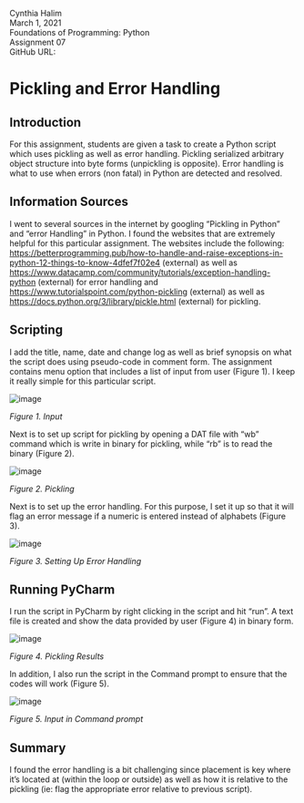 Cynthia Halim  
March 1, 2021  
Foundations of Programming: Python  
Assignment 07   
GitHub URL: 

# **Pickling and Error Handling**

## **Introduction**

For this assignment, students are given a task to create a Python script which uses pickling as well as error handling. Pickling serialized arbitrary object structure into byte 
forms (unpickling is opposite). Error handling is what to use when errors (non fatal) in Python are detected and resolved.

## **Information Sources**

I went to several sources in the internet by googling “Pickling in Python” and “error Handling” in Python. I found the websites that are extremely helpful for this particular
assignment. The websites include the following: https://betterprogramming.pub/how-to-handle-and-raise-exceptions-in-python-12-things-to-know-4dfef7f02e4 (external) as well as 
https://www.datacamp.com/community/tutorials/exception-handling-python (external) for error handling and https://www.tutorialspoint.com/python-pickling (external) as well as
https://docs.python.org/3/library/pickle.html (external) for pickling.

## **Scripting**

I add the title, name, date and change log as well as brief synopsis on what the script does using pseudo-code in comment form. 
The assignment contains menu option that includes a list of input from user (Figure 1). I keep it really simple for this particular script.


![image](https://user-images.githubusercontent.com/79155761/109900458-4613e600-7c4c-11eb-90e9-73f61f61e1ad.png)

*Figure 1. Input*

Next is to set up script for pickling by opening a DAT file with “wb” command which is write in binary for pickling, while “rb” is to read the binary (Figure 2).

![image](https://user-images.githubusercontent.com/79155761/109900708-a99e1380-7c4c-11eb-8fc9-11dfa82f4004.png)

*Figure 2. Pickling*

Next is to set up the error handling. For this purpose, I set it up so that it will flag an error message if a numeric is entered instead of alphabets (Figure 3).

![image](https://user-images.githubusercontent.com/79155761/109900875-e79b3780-7c4c-11eb-8b9a-c74a15e52e52.png)

*Figure 3. Setting Up Error Handling*

## **Running PyCharm**

I run the script in PyCharm by right clicking in the script and hit “run”. A text file is created and show the data provided by user (Figure 4) in binary form.

![image](https://user-images.githubusercontent.com/79155761/109900988-17e2d600-7c4d-11eb-91ac-729a19d93b40.png)

*Figure 4. Pickling Results*

In addition, I also run the script in the Command prompt to ensure that the codes will work (Figure 5).

![image](https://user-images.githubusercontent.com/79155761/109901036-2c26d300-7c4d-11eb-838b-e0945e7e7529.png)

*Figure 5. Input in Command prompt*

## **Summary**

I found the error handling is a bit challenging since placement is key where it’s located at (within the loop or outside) as well as how it is relative to the pickling (ie: flag the appropriate error relative to previous script).



